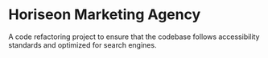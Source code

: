 # Horiseon Marketing Agency

A code refactoring project to ensure that the codebase follows accessibility standards and optimized for search engines.